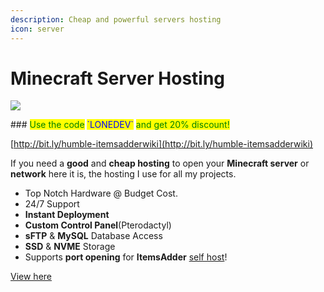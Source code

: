 ```yaml
---
description: Cheap and powerful servers hosting
icon: server
---
```


# Minecraft Server Hosting

![](assets/images/MMICa0s.gif)


<Note>
### <mark style="color:green;">Use the code</mark> <mark style="color:blue;">`LONEDEV`</mark> <mark style="color:green;">and get 20% discount!</mark>

[http://bit.ly/humble-itemsadderwiki](http://bit.ly/humble-itemsadderwiki)

If you need a **good** and **cheap hosting** to open your **Minecraft server** or **network** here it is, the hosting I use for all my projects.

* Top Notch Hardware @ Budget Cost.
* 24/7 Support
* **Instant Deployment**
* **Custom Control Panel**(Pterodactyl)
* **sFTP** & **MySQL** Database Access
* **SSD** & **NVME** Storage
* Supports **port opening** for **ItemsAdder** [self host](../plugin-usage/resourcepack-hosting/resourcepack-self-hosting.md)!
</Note>



[View here](http://bit.ly/humble-itemsadderwiki)

